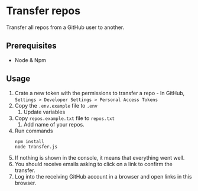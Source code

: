 # Transfer repos

Transfer all repos from a GitHub user to another.

## Prerequisites

- Node & Npm

## Usage

1. Crate a new token with the permissions to transfer a repo - In GitHub,
   `Settings > Developer Settings > Personal Access Tokens`
2. Copy the `.env.example` file to `.env`
    1. Update variables
3. Copy `repos.example.txt` file to `repos.txt`
    1. Add name of your repos.
4. Run commands
    ```shell
    npm install
    node transfer.js
    ```
6. If nothing is shown in the console, it means that everything went well.
7. You should receive emails asking to click on a link to confirm the transfer.
8. Log into the receiving GitHub account in a browser and open links in this browser.
